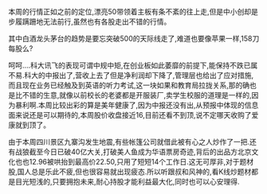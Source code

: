本周的行情正如之前的定位,漂亮50带领着主板有条不紊的往上走,但是中小创却是步履蹒跚地无法前行,虽然也有各股走出不错的行情。

其中白酒龙头茅台的趋势是要忘突破500的天际线走了,难道也要像苹果一样,158刀每股么?

呵呵....科大讯飞的表现可谓中规中矩,在创业板如此萎靡的前提下,能保持不跌已属不易.科大的中报出了,营收上去了但是净利润却下降了,管理层也给出了应对措施,而且现在业务已经触及到英语的听力考试,这一块如果和教育局拉拢关系,那的确也是比不错的生意,就像以前校长的老婆都是开服装厂,卖学生校服的道理是一样的,因为暴利啊.本周比较出彩的算是美年健康了,因为中报还没有出,从预报中体现的信息面来说还是可以期待的,本周股价收盘接近16,目前还看不到顶,说不定哪天收购了爱康就到顶了。

由于本周四川景区九寨沟发生地震,有些帐篷公司就借此被有心之人炒作了一把.还有战狼截至今日已破40亿大关,打破美人鱼成为华语票房奇迹,背后的出品方北京文化也也12.96被哄抬到最高价22.50,只用了短短14个工作日.这无可厚非,对于题材股,国人总是乐此不疲,但也很容易就出现疲态.所以听跟叔和风神的,看K线炒题材都是目光短浅的,只要拥抱未来,耐心持股才能利益最大化,同时也可以心安理得.